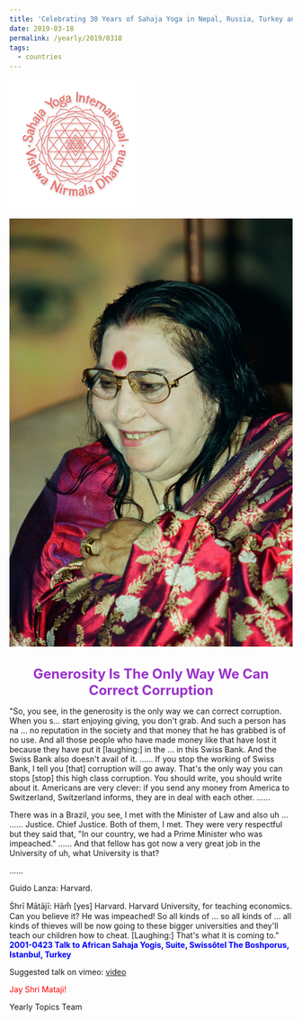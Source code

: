 ```yaml
---
title: 'Celebrating 30 Years of Sahaja Yoga in Nepal, Russia, Turkey and Ukraine, Post 8'
date: 2019-03-18
permalink: /yearly/2019/0318
tags:
  - countries
---
```


![PICTURE 9](/images/image9.png)

<div style="text-align: center"><img src="/images/image17.png" /></div>

<br>
<p style="color:DarkOrchid; text-align:center">
<font size="+2"><b>Generosity Is The Only Way We Can Correct Corruption</b><br></font>
</p>

<p>
"So, you see, in the generosity is the only way we can correct corruption. When you s... start enjoying giving, you don't grab. And such a person has na ... no reputation in the society and that money that he has grabbed is of no use. And all those people who have made money like that have lost it because they have put it [laughing:] in the ... in this Swiss Bank. And the Swiss Bank also doesn't avail of it. ...... If you stop the working of Swiss Bank, I tell you [that] corruption will go away. That's the only way you can stops [stop] this high class corruption. You should write, you should write about it. Americans are very clever: if you send any money from America to Switzerland, Switzerland informs, they are in deal with each other.  ......<br>

There was in a Brazil, you see, I met with the Minister of Law and also uh ... ...... Justice. Chief Justice. Both of them, I met. They were very respectful but they said that, "In our country, we had a Prime Minister who was impeached." ...... And that fellow has got now a very great job in the University of uh, what University is that?<br>

......<br>

Guido Lanza: Harvard.<br>

Śhrī Mātājī: Hām̐ [yes] Harvard. Harvard University, for teaching economics. Can you believe it? He was impeached! So all kinds of ... so all kinds of ... all kinds of thieves will be now going to these bigger universities and they'll teach our children how to cheat. [Laughing:] That's what it is coming to."<br>
<font color="blue"><b>2001-0423 Talk to African Sahaja Yogis, Suite, Swissôtel The Boshporus, Istanbul, Turkey</b></font><br>
</p>

Suggested talk on vimeo: <a href="https://vimeo.com/88437462"> video</a>

<p style="color:red;">Jay Shri Mataji!<br></p>

Yearly Topics Team